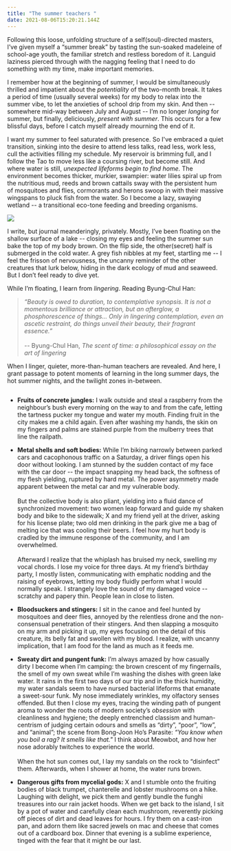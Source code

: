 ```yaml
---
title: "The summer teachers "
date: 2021-08-06T15:20:21.144Z
---
```

Following this loose, unfolding structure of a self(soul)-directed masters, I’ve given myself a “summer break” by tasting the sun-soaked madeleine of school-age youth, the familiar stretch and restless boredom of it. Languid laziness pierced through with the nagging feeling that I need to do something with my time, make important memories.  

I remember how at the beginning of summer, I would be simultaneously thrilled and impatient about the *potentiality* of the two-month break. It takes a period of time (usually several weeks) for my body to relax into the summer vibe, to let the anxieties of school drip from my skin. And then -- somewhere mid-way between July and August -- I’m no longer *longing* for summer, but finally, deliciously, *present with summer*. This occurs for a few blissful days, before I catch myself already mourning the end of it.

I want my summer to feel saturated with presence. So I've embraced a quiet transition, sinking into the desire to attend less talks, read less, work less, cull the activities filling my schedule. My reservoir is brimming full, and I follow the Tao to move less like a coursing river, but become still. And where water is still, *unexpected lifeforms begin to find home.* The environment becomes thicker, murkier, swampier: water lilies spiral up from the nutritious mud, reeds and brown cattails sway with the persistent hum of mosquitoes and flies, cormorants and herons swoop in with their massive wingspans to pluck fish from the water. So I become a lazy, swaying wetland -- a transitional eco-tone feeding and breeding organisms. 



![](/images/img-7977.jpg)

I write, but journal meanderingly, privately. Mostly, I’ve been floating on the shallow surface of a lake -- closing my eyes and feeling the summer sun bake the top of my body brown. On the flip side, the other(secret) half is submerged in the cold water. A grey fish nibbles at my feet, startling me -- I feel the frisson of nervousness, the uncanny reminder of the other creatures that lurk below, hiding in the dark ecology of mud and seaweed. But I don’t feel ready to dive yet. 

While I’m floating, I learn from *lingering*. Reading Byung-Chul Han:

> *“Beauty is owed to duration, to contemplative synopsis. It is not a momentous brilliance or attraction, but an afterglow, a phosphorescence of things… Only in lingering contemplation, even an ascetic restraint, do things unveil their beauty, their fragrant essence.”*\
> \
> -- Byung-Chul Han, *The scent of time: a philosophical essay on the art of lingering* 

When I linger, quieter, more-than-human teachers are revealed. And here, I grant passage to potent moments of learning in the long summer days, the hot summer nights, and the twilight zones in-between. 

![]()

* **Fruits of concrete jungles:** I walk outside and steal a raspberry from the neighbour’s bush every morning on the way to and from the cafe, letting the tartness pucker my tongue and water my mouth. Finding fruit in the city makes me a child again. Even after washing my hands, the skin on my fingers and palms are stained purple from the mulberry trees that line the railpath.
* **Metal shells and soft bodies:** While I’m biking narrowly between parked cars and cacophonous traffic on a Saturday, a driver flings open his door without looking. I am stunned by the sudden contact of my face with the car door -- the impact snapping my head back, the softness of my flesh yielding, ruptured by hard metal. The power asymmetry made apparent between the metal car and my vulnerable body. \
  \
  But the collective body is also pliant, yielding into a fluid dance of synchronized movement: two women leap forward and guide my shaken body and bike to the sidewalk; X and my friend yell at the driver, asking for his license plate; two old men drinking in the park give me a bag of melting ice that was cooling their beers. I feel how my hurt body is cradled by the immune response of the community, and I am overwhelmed. \
  \
  Afterward I realize that the whiplash has bruised my neck, swelling my vocal chords. I lose my voice for three days. At my friend’s birthday party, I mostly listen, communicating with emphatic nodding and the raising of eyebrows, letting my body fluidly perform what I would normally speak. I strangely love the sound of my damaged voice -- scratchy and papery thin. People lean in close to listen. 
* **Bloodsuckers and stingers:** I sit in the canoe and feel hunted by mosquitoes and deer flies, annoyed by the relentless drone and the non-consensual penetration of their stingers. And then slapping a mosquito on my arm and picking it up, my eyes focusing on the detail of this creature, its belly fat and swollen with my blood. I realize, with uncanny implication, that I am food for the land as much as it feeds me. 
* **Sweaty dirt and pungent funk:** I’m always amazed by how casually dirty I become when I’m camping: the brown crescent of my fingernails, the smell of my own sweat while I’m washing the dishes with green lake water. It rains in the first two days of our trip and in the thick humidity, my water sandals seem to have nursed bacterial lifeforms that emanate a sweet-sour funk. My nose immediately wrinkles, my olfactory senses offended. But then I close my eyes, tracing the winding path of pungent aroma to wonder the roots of modern society’s *obsession* with cleanliness and hygiene; the deeply entrenched classism and human-centrism of judging certain odours and smells as “dirty”, “poor”, “low”, and “animal”; the scene from Bong-Joon Ho’s Parasite: *“You know when you boil a rag? It smells like that."* I think about Meowbot, and how her nose adorably twitches to experience the world. \
  \
  When the hot sun comes out, I lay my sandals on the rock to “disinfect” them. Afterwards, when I shower at home, the water runs brown.  


* **Dangerous gifts from mycelial gods:** X and I stumble onto the fruiting bodies of black trumpet, chanterelle and lobster mushrooms on a hike. Laughing with delight, we pick them and gently bundle the funghi treasures into our rain jacket hoods. When we get back to the island, I sit by a pot of water and carefully clean each mushroom, reverently picking off pieces of dirt and dead leaves for hours. I fry them on a cast-iron pan, and adorn them like sacred jewels on mac and cheese that comes out of a cardboard box. Dinner that evening is a sublime experience, tinged with the fear that it might be our last.